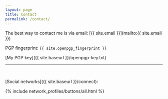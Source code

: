 ```yaml
---
layout: page
title: Contact
permalink: /contact/
---
```


The best way to contact me is via email:
[{{ site.email }}](mailto:{{ site.email }})

PGP fingerprint: `{{ site.openpgp_fingerprint }}`

[My PGP key]({{ site.baseurl }}/openpgp-key.txt)

---
<br/>

[Social networks]({{ site.baseurl }}/connect):

{% include network_profiles/buttons/all.html %}
